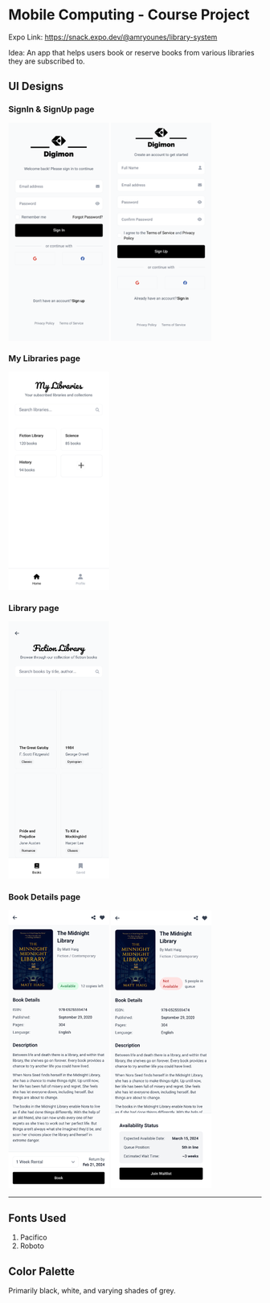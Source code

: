 # Mobile Computing - Course Project
Expo Link: https://snack.expo.dev/@amryounes/library-system

Idea: An app that helps users book or reserve books from various libraries they are subscribed to.

## UI Designs 
### SignIn & SignUp page
<img src="./UI/SignIn.png" width="200">
<img src="./UI/SignUp.png" width="200">

### My Libraries page
<img src="./UI/MyLibraries.png" width="200">

### Library page
<img src="./UI/Library.png" width="200">

### Book Details page
<img src="./UI/Book_avilable.png" width="200">
<img src="./UI/Book_not_avilable.png" width="200">

---

## Fonts Used
1. Pacifico
2. Roboto

## Color Palette
Primarily black, white, and varying shades of grey.

